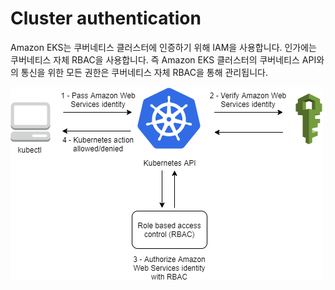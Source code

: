 # Cluster authentication

Amazon EKS는 쿠버네티스 클러스터에 인증하기 위해 IAM을 사용합니다. 인가에는 쿠버네티스 자체 RBAC을 사용합니다. 즉 Amazon EKS 클러스터의 쿠버네티스 API와의 통신을 위한 모든 권한은 쿠버네티스 자체 RBAC을 통해 관리됩니다.

![](../../../.gitbook/assets/image%20%2810%29.png)



